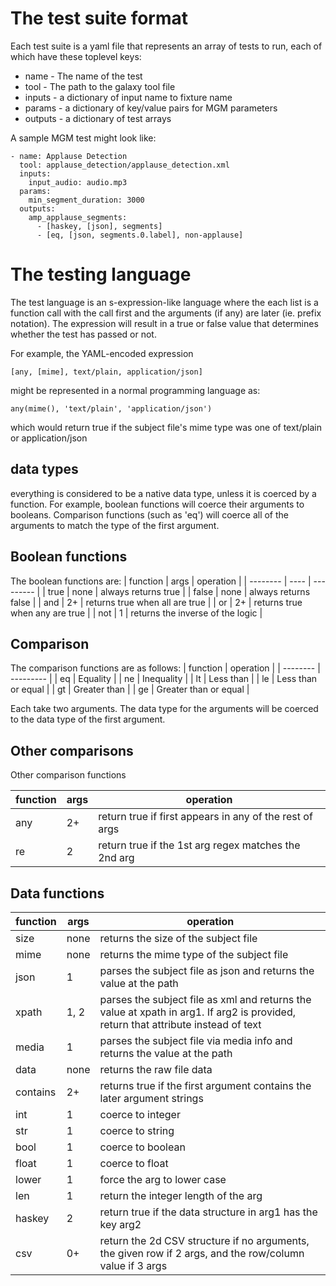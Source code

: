 # The test suite format

Each test suite is a yaml file that represents an array of tests to run, each
of which have these toplevel keys:
* name - The name of the test
* tool - The path to the galaxy tool file
* inputs - a dictionary of input name to fixture name
* params - a dictionary of key/value pairs for MGM parameters
* outputs - a dictionary of test arrays

A sample MGM test might look like:
```
- name: Applause Detection
  tool: applause_detection/applause_detection.xml
  inputs:
    input_audio: audio.mp3
  params:
    min_segment_duration: 3000
  outputs:
    amp_applause_segments:
      - [haskey, [json], segments]
      - [eq, [json, segments.0.label], non-applause]
```

# The testing language

The test language is an s-expression-like language where the
each list is a function call with the call first and the arguments (if any)
are later (ie. prefix notation).  The expression will result in a true or false 
value that determines whether the test has passed or not.

For example, the YAML-encoded expression
```
[any, [mime], text/plain, application/json]
```
might be represented in a normal programming language as:
```
any(mime(), 'text/plain', 'application/json')
```
which would return true if the subject file's mime type was one of
text/plain or application/json


## data types
everything is considered to be a native data type, unless it is coerced by
a function.  For example, boolean functions will coerce their
arguments to booleans.  Comparison functions (such as 'eq') will coerce all of 
the arguments to match the type of the first argument.

## Boolean functions
The boolean functions are:
| function | args | operation |
| -------- | ---- | --------- |
| true     | none | always returns true |
| false    | none | always returns false |
| and      | 2+   | returns true when all are true |
| or       | 2+   | returns true when any are true  |
| not      | 1    | returns the inverse of the logic |

## Comparison
The comparison functions are as follows:
| function | operation            |
| -------- | ---------            |
| eq       | Equality             |
| ne       | Inequality           |
| lt       | Less than            |
| le       | Less than or equal   |
| gt       | Greater than         |
| ge       | Greater than or equal |

Each take two arguments.  The data type for the arguments will be coerced to 
the data type of the first argument.

## Other comparisons
Other comparison functions

| function | args | operation |
| -------- | ---- | --------- |
| any      | 2+   | return true if first appears in any of the rest of args |
| re       | 2    | return true if the 1st arg regex matches the 2nd arg |

## Data functions
| function | args | operation |
| -------- | ---- | --------- |
| size     | none | returns the size of the subject file |
| mime     | none | returns the mime type of the subject file |
| json     | 1    | parses the subject file as json and returns the value at the path |
| xpath    | 1, 2    | parses the subject file as xml and returns the value at xpath in arg1. If arg2 is provided, return that attribute instead of text |
| media    | 1    | parses the subject file via media info and returns the value at the path |
| data     | none | returns the raw file data|
| contains | 2+   | returns true if the first argument contains the later argument strings |
| int      | 1    | coerce to integer |
| str      | 1    | coerce to string |
| bool     | 1    | coerce to boolean |
| float    | 1    | coerce to float |
| lower    | 1    | force the arg to lower case |
| len      | 1    | return the integer length of the arg |
| haskey   | 2    | return true if the data structure in arg1 has the key arg2 |
| csv      | 0+   | return the 2d CSV structure if no arguments, the given row if 2 args, and the row/column value if 3 args |
